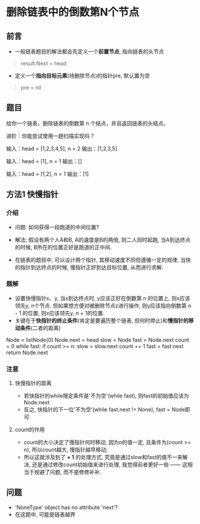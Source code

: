 
# 删除链表中的倒数第N个节点

## 前言

* 一般链表题目的解法都会先定义一个**前置节点**, 指向链表的头节点
> result.Next = head

* 定义一个**指向目标元素**(待删除节点)的指针pre, 默认置为空
> pre = nil

## 题目

给你一个链表，删除链表的倒数第 n 个结点，并且返回链表的头结点。

进阶：你能尝试使用一趟扫描实现吗？

输入：head = [1,2,3,4,5], n = 2
输出：[1,2,3,5]

输入：head = [1], n = 1
输出：[]

输入：head = [1,2], n = 1
输出：[1]


## 方法1 快慢指针

### 介绍

* 问题: 如何获得一段跑道的中间位置?
* 解法: 假设有两个人A和B, A的速度是B的两倍, 则二人同时起跑, 当A到达终点的时候, B所在的位置正好是跑道的正中间. 

* 在链表的题目中, 可以设计两个指针, 其移动速度不同但遵循一定的规律, 当快的指针到达终点的时候, 慢指针正好到达目标位置, 从而进行求解.

### 题解

* 设置快慢指针x、y, 当x到达终点时, y应该正好在倒数第 n 的位置上, 则x应该领先y, n个节点. 但如果想方便对被删除节点z进行操作, 则y应该指向倒数第 n - 1 的位置, 则x应该领先y, n + 1的位置.
* 关键在于**快指针的终止条件**(肯定是要遍历整个链表, 但何时停止)和**慢指针的移动条件**(二者的距离)

Node = listNode(0)
Node.next = head
slow = Node
fast = Node.next
count = 0
while fast:
    if count >= n:
        slow = slow.next
    count += 1
    fast = fast.next
return Node.next




### 注意

1. 快慢指针的距离
   * 若快指针的while限定条件是'不为空'(while fast), 则fast的初始值应该为Node.next
   * 反之, 快指针的下一位'不为空'(while fast.next != None), fast = Node即可

2. count的作用
   * count的大小决定了慢指针何时移动, 因为n的值一定, 且条件为(count >= n), 所以count越大, 慢指针越早移动; 
   * 所以这就涉及到了 **+ 1** 的处理方式, 究竟是通过slow和fast的值不一来解决, 还是通过修改count初始值来进行处理, 我觉得前者更好一些 —— 这相当于规避了问题, 而不是修修补补.



## 问题

* 'NoneType' object has no attribute 'next'?
* 在这题中, 可能是链表越界



